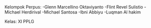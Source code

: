 Kelompok Perpus:
-Glenn Marcellino Oktaviyanto
-Flint Revel Sulistio
-Michael Herdirival
-Michael Santosa
-Ibni Abbiyu
-Luqman Al hakim

Kelas: XI PPLG